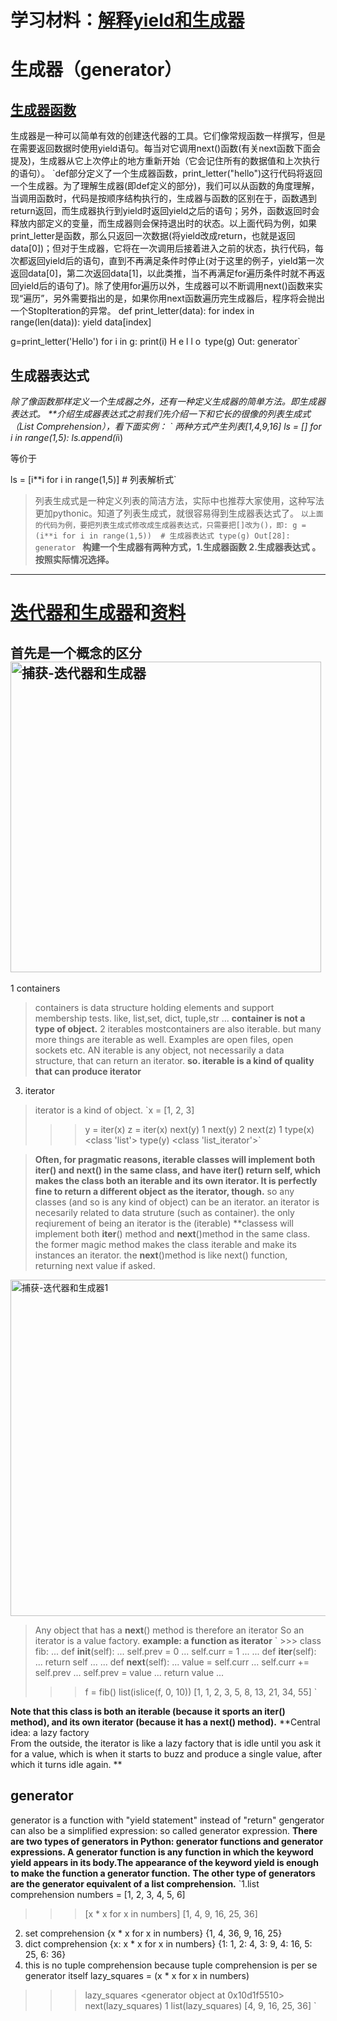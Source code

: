 # 学习材料：[解释yield和生成器](https://www.oschina.net/translate/improve-your-python-yield-and-generators-explained)
# 生成器（generator）
## [生成器函数](https://zhuanlan.zhihu.com/p/33820948)
生成器是一种可以简单有效的创建迭代器的工具。它们像常规函数一样撰写，但是在需要返回数据时使用yield语句。每当对它调用next()函数(有关next函数下面会提及)，生成器从它上次停止的地方重新开始（它会记住所有的数据值和上次执行的语句）。
`def部分定义了一个生成器函数，print_letter("hello")这行代码将返回一个生成器。为了理解生成器(即def定义的部分)，我们可以从函数的角度理解，当调用函数时，代码是按顺序结构执行的，生成器与函数的区别在于，函数遇到return返回，而生成器执行到yield时返回yield之后的语句；另外，函数返回时会释放内部定义的变量，而生成器则会保持退出时的状态。以上面代码为例，如果print_letter是函数，那么只返回一次数据(将yield改成return，也就是返回data[0])；但对于生成器，它将在一次调用后接着进入之前的状态，执行代码，每次都返回yield后的语句，直到不再满足条件时停止(对于这里的例子，yield第一次返回data[0]，第二次返回data[1]，以此类推，当不再满足for遍历条件时就不再返回yield后的语句了)。除了使用for遍历以外，生成器可以不断调用next()函数来实现“遍历”，另外需要指出的是，如果你用next函数遍历完生成器后，程序将会抛出一个StopIteration的异常。
def print_letter(data):
    for index in range(len(data)):
        yield data[index]

g=print_letter('Hello')
for i in g: print(i)
H
e
l
l
o`
`type(g)
Out: generator`
## 生成器表达式
*除了像函数那样定义一个生成器之外，还有一种定义生成器的简单方法。即生成器表达式。
**介绍生成器表达式之前我们先介绍一下和它长的很像的列表生成式（List Comprehension），看下面实例：
` 两种方式产生列表[1,4,9,16]
ls = []
for i in range(1,5):
    ls.append(i*i)

等价于

ls = [i**i for i in range(1,5)]   # 列表解析式`
> 列表生成式是一种定义列表的简洁方法，实际中也推荐大家使用，这种写法更加pythonic。知道了列表生成式，就很容易得到生成器表达式了。
> `以上面的代码为例，要把列表生成式修改成生成器表达式，只需要把[]改为()，即:
>g = (i**i for i in range(1,5))  # 生成器表达式
>type(g)
>Out[28]: generator
`
**构建一个生成器有两种方式，1.生成器函数 2.生成器表达式 。按照实际情况选择。**
***
# [迭代器和生成器](https://zhuanlan.zhihu.com/p/26123333)和[资料](https://nvie.com/posts/iterators-vs-generators/)

## 首先是一个概念的区分<img width="497" alt="捕获-迭代器和生成器" src="https://user-images.githubusercontent.com/86276719/123934991-67040200-d9c6-11eb-94ba-bdcb7fa728b6.PNG">

1 containers
> containers is data structure holding elements and support membership tests. like, list,set, dict, tuple,str ...
**container is not a type of object.**
2 iterables
> mostcontainers are also iterable. but many more things are iterable  as well. Examples are open files, open sockets etc.
> AN iterable is any object, not necessarily a data structure, that can return an iterator.
> **so. iterable is a kind of quality that can produce iterator**
3. iterator
> iterator is a kind of object.
> `x = [1, 2, 3]
>>> y = iter(x)
>>> z = iter(x)
>>> next(y)
1
>>> next(y)
2
>>> next(z)
1
>>> type(x)
<class 'list'>
>>> type(y)
<class 'list_iterator'>`

> **Often, for pragmatic reasons, iterable classes will implement both __iter__() and __next__() in the same class, and have __iter__() return self, which makes the class both an iterable and its own iterator. It is perfectly fine to return a different object as the iterator, though.**
> so any classes (and so is any kind of object) can be an iterator. an iterator is necesarily related to data struture (such as container). the only reqiurement of being 
> an iterator is the (iterable) **classess will implement both __iter__() method and __next__()method in the same class. the former magic method makes the class iterable
> and make its instances an iterator. the __next__()method is like next() function, returning next value if asked.

<img width="538" alt="捕获-迭代器和生成器1" src="https://user-images.githubusercontent.com/86276719/123937514-d5e25a80-d9c8-11eb-8aee-3105d04f047b.PNG">

>Any object that has a __next__() method is therefore an iterator
>So an iterator is a value factory.
>**example: a function as iterator**
>` >>> class fib:
...     def __init__(self):
...         self.prev = 0
...         self.curr = 1
... 
...     def __iter__(self):
...         return self
... 
...     def __next__(self):
...         value = self.curr
...         self.curr += self.prev
...         self.prev = value
...         return value
...
>>> f = fib()
>>> list(islice(f, 0, 10))
[1, 1, 2, 3, 5, 8, 13, 21, 34, 55] `

**Note that this class is both an iterable (because it sports an __iter__() method), and its own iterator (because it has a __next__() method).**
**Central idea: a lazy factory   
From the outside, the iterator is like a lazy factory that is idle until you ask it for a value, which is when it starts to buzz and produce a single value, after which it turns idle again. **

## generator 
generator is a function with "yield statement" instead of "return"
gengerator can also be a simplified expression: so called generator expression.
**There are two types of generators in Python: generator functions and generator expressions. A generator function is any function in which the keyword yield appears in its body.The appearance of the keyword yield is enough to make the function a generator function.**
**The other type of generators are the generator equivalent of a list comprehension.**
`1.list comprehension
numbers = [1, 2, 3, 4, 5, 6]
>>> [x * x for x in numbers]
[1, 4, 9, 16, 25, 36]
2. set comprehension
 {x * x for x in numbers}
{1, 4, 36, 9, 16, 25}
3. dict comprehension
{x: x * x for x in numbers}
{1: 1, 2: 4, 3: 9, 4: 16, 5: 25, 6: 36}
4. this is no tuple comprehension because tuple comprehension is per se generator itself
lazy_squares = (x * x for x in numbers)
>>> lazy_squares
<generator object <genexpr> at 0x10d1f5510>
>>> next(lazy_squares)
1
>>> list(lazy_squares)
[4, 9, 16, 25, 36] ` 


